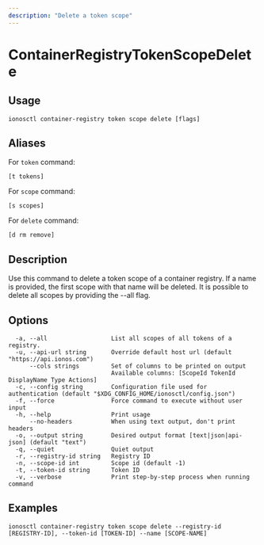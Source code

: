 ```yaml
---
description: "Delete a token scope"
---
```


# ContainerRegistryTokenScopeDelete

## Usage

```text
ionosctl container-registry token scope delete [flags]
```

## Aliases

For `token` command:

```text
[t tokens]
```

For `scope` command:

```text
[s scopes]
```

For `delete` command:

```text
[d rm remove]
```

## Description

Use this command to delete a token scope of a container registry. If a name is provided, the first scope with that name will be deleted. It is possible to delete all scopes by providing the --all flag.

## Options

```text
  -a, --all                  List all scopes of all tokens of a registry.
  -u, --api-url string       Override default host url (default "https://api.ionos.com")
      --cols strings         Set of columns to be printed on output 
                             Available columns: [ScopeId TokenId DisplayName Type Actions]
  -c, --config string        Configuration file used for authentication (default "$XDG_CONFIG_HOME/ionosctl/config.json")
  -f, --force                Force command to execute without user input
  -h, --help                 Print usage
      --no-headers           When using text output, don't print headers
  -o, --output string        Desired output format [text|json|api-json] (default "text")
  -q, --quiet                Quiet output
  -r, --registry-id string   Registry ID
  -n, --scope-id int         Scope id (default -1)
  -t, --token-id string      Token ID
  -v, --verbose              Print step-by-step process when running command
```

## Examples

```text
ionosctl container-registry token scope delete --registry-id [REGISTRY-ID], --token-id [TOKEN-ID] --name [SCOPE-NAME]
```

